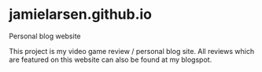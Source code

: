 # jamielarsen.github.io
Personal blog website

This project is my video game review / personal blog site. All reviews which are featured on this website can also be found at my blogspot. 
